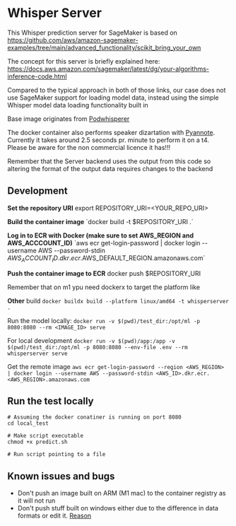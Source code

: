 # Whisper Server

This Whisper prediction server for SageMaker is based on 
https://github.com/aws/amazon-sagemaker-examples/tree/main/advanced_functionality/scikit_bring_your_own

The concept for this server is briefly explained here: https://docs.aws.amazon.com/sagemaker/latest/dg/your-algorithms-inference-code.html

Compared to the typical approach in both of those links, our case does not use SageMaker support for loading model data, instead using the simple Whisper model data loading functionality built in

Base image originates from [Podwhisperer](https://github.com/fourTheorem/podwhisperer)

The docker container also performs speaker dizartation with [Pyannote](https://huggingface.co/pyannote/speaker-diarization). Currently it takes around 2.5 seconds pr. minute to perform it on a t4. Please be aware for the non commercial licence it has!!!

Remember that the Server backend uses the output from this code so altering the format of the output data requires changes to the backend

## Development

**Set the repository URI**
export REPOSITORY_URI=<YOUR_REPO_URI>

**Build the container image**
´docker build -t $REPOSITORY_URI .´

**Log in to ECR with Docker (make sure to set AWS_REGION and AWS_ACCCOUNT_ID)**
´aws ecr get-login-password | docker login --username AWS --password-stdin $AWS_ACCOUNT_ID.dkr.ecr.$AWS_DEFAULT_REGION.amazonaws.com´

**Push the container image to ECR**
docker push $REPOSITORY_URI

Remember that on m1 ypu need dockerx to target the platform like

**Other**
build
`docker buildx build --platform linux/amd64 -t whisperserver .`

Run the model locally:
`docker run -v $(pwd)/test_dir:/opt/ml -p 8080:8080 --rm <IMAGE_ID> serve`

For local development
`docker run -v $(pwd)/app:/app -v $(pwd)/test_dir:/opt/ml -p 8080:8080 --env-file .env --rm whisperserver serve`

Get the remote image
`aws ecr get-login-password --region <AWS_REGION> | docker login --username AWS --password-stdin <AWS_ID>.dkr.ecr.<AWS_REGION>.amazonaws.com`


## Run the test locally
```
# Assuming the docker conatiner is running on port 8080
cd local_test

# Make script executable
chmod +x predict.sh

# Run script pointing to a file

```

## Known issues and bugs
* Don't push an image built on ARM (M1 mac) to the container registry as it will not run
* Don't push stuff built on windows either due to the difference in data formats or edit it. [Reason](https://askubuntu.com/questions/896860/usr-bin-env-python3-r-no-such-file-or-directory)

